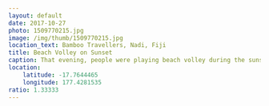 ```yaml
---
layout: default
date: 2017-10-27
photo: 1509770215.jpg
image: /img/thumb/1509770215.jpg
location_text: Bamboo Travellers, Nadi, Fiji
title: Beach Volley on Sunset
caption: That evening, people were playing beach volley during the sunset at the Bamboo Travellers hostel. Couldn't help but to take a picture of that!
location:
    latitude: -17.7644465
    longitude: 177.4281535
ratio: 1.33333
---
```

